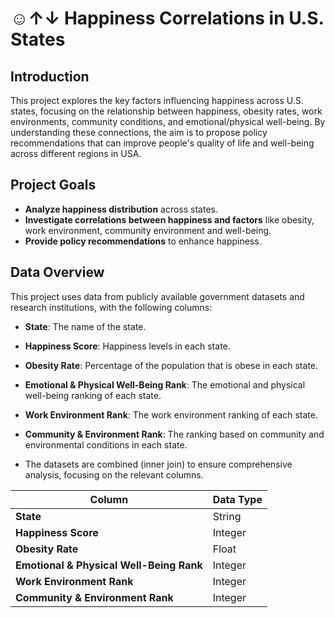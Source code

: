 # ☺︎↑↓ Happiness Correlations in U.S. States
## Introduction
This project explores the key factors influencing happiness across U.S. states, focusing on the relationship between happiness, obesity rates, work environments, community conditions, and emotional/physical well-being. By understanding these connections, the aim is to propose policy recommendations that can improve people's quality of life and well-being across different regions in USA.

## Project Goals
- **Analyze happiness distribution** across states.
- **Investigate correlations between happiness and factors** like obesity, work environment, community environment and well-being.
- **Provide policy recommendations** to enhance happiness.

## Data Overview
This project uses data from publicly available government datasets and research institutions, with the following columns:
- **State**: The name of the state.
- **Happiness Score**: Happiness levels in each state.
- **Obesity Rate**: Percentage of the population that is obese in each state.
- **Emotional & Physical Well-Being Rank**: The emotional and physical well-being ranking of each state.
- **Work Environment Rank**: The work environment ranking of each state.
- **Community & Environment Rank**: The ranking based on community and environmental conditions in each state.

- The datasets are combined (inner join) to ensure comprehensive analysis, focusing on the relevant columns.

|Column                                     | Data Type |
|-------------------------------------------|-----------|
| **State**                                 | String    |
| **Happiness Score**                       | Integer   |
| **Obesity Rate**                          | Float     |
| **Emotional & Physical Well-Being Rank**  | Integer   |
| **Work Environment Rank**                 | Integer   |
| **Community & Environment Rank**          | Integer   |

